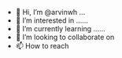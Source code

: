 - 👋 Hi, I’m @arvinwh ...
- 👀 I’m interested in ......
- 🌱 I’m currently learning ......
- 💞️ I’m looking to collaborate on 
- 📫 How to reach 

<!---
arvinwh/arvinwh is a ✨ special ✨ repository because its `README.md` (this file) appears on your GitHub profile.
You can click the Preview link to take a look at your changes.
--->
